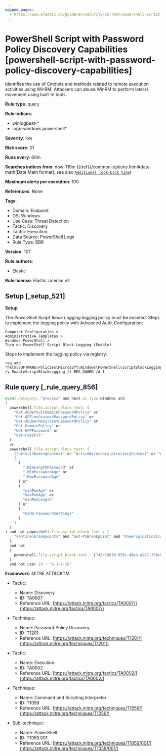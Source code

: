 ```yaml
---
mapped_pages:
  - https://www.elastic.co/guide/en/security/current/powershell-script-with-password-policy-discovery-capabilities.html
---
```


# PowerShell Script with Password Policy Discovery Capabilities [powershell-script-with-password-policy-discovery-capabilities]

Identifies the use of Cmdlets and methods related to remote execution activities using WinRM. Attackers can abuse WinRM to perform lateral movement using built-in tools.

**Rule type**: query

**Rule indices**:

* winlogbeat-*
* logs-windows.powershell*

**Severity**: low

**Risk score**: 21

**Runs every**: 60m

**Searches indices from**: now-119m ({{ref}}/common-options.html#date-math[Date Math format], see also [`Additional look-back time`](docs-content://solutions/security/detect-and-alert/create-detection-rule.md#rule-schedule))

**Maximum alerts per execution**: 100

**References**: None

**Tags**:

* Domain: Endpoint
* OS: Windows
* Use Case: Threat Detection
* Tactic: Discovery
* Tactic: Execution
* Data Source: PowerShell Logs
* Rule Type: BBR

**Version**: 107

**Rule authors**:

* Elastic

**Rule license**: Elastic License v2

## Setup [_setup_521]

**Setup**

The *PowerShell Script Block Logging* logging policy must be enabled. Steps to implement the logging policy with Advanced Audit Configuration:

```
Computer Configuration >
Administrative Templates >
Windows PowerShell >
Turn on PowerShell Script Block Logging (Enable)
```

Steps to implement the logging policy via registry:

```
reg add "hklm\SOFTWARE\Policies\Microsoft\Windows\PowerShell\ScriptBlockLogging" /v EnableScriptBlockLogging /t REG_DWORD /d 1
```


## Rule query [_rule_query_856]

```js
event.category: "process" and host.os.type:windows and
(
  powershell.file.script_block_text: (
    "Get-ADDefaultDomainPasswordPolicy" or
    "Get-ADFineGrainedPasswordPolicy" or
    "Get-ADUserResultantPasswordPolicy" or
    "Get-DomainPolicy" or
    "Get-GPPPassword" or
    "Get-PassPol"
  )
  or
  powershell.file.script_block_text: (
    ("defaultNamingContext" or "ActiveDirectory.DirectoryContext" or "ActiveDirectory.DirectorySearcher") and
    (
      (
        ".MinLengthPassword" or
        ".MinPasswordAge" or
        ".MaxPasswordAge"
      ) or
      (
        "minPwdAge" or
        "maxPwdAge" or
        "minPwdLength"
      ) or
      (
        "msDS-PasswordSettings"
      )
    )
  )
) and not powershell.file.script_block_text : (
    "sentinelbreakpoints" and "Set-PSBreakpoint" and "PowerSploitIndicators"
  )
  and not
  (
    powershell.file.script_block_text : ("43c15630-959c-49e4-a977-758c5cc93408" and "CmdletsToExport" and "ActiveDirectory.Types.ps1xml")
  )
  and not user.id : "S-1-5-18"
```

**Framework**: MITRE ATT&CKTM

* Tactic:

    * Name: Discovery
    * ID: TA0007
    * Reference URL: [https://attack.mitre.org/tactics/TA0007/](https://attack.mitre.org/tactics/TA0007/)

* Technique:

    * Name: Password Policy Discovery
    * ID: T1201
    * Reference URL: [https://attack.mitre.org/techniques/T1201/](https://attack.mitre.org/techniques/T1201/)

* Tactic:

    * Name: Execution
    * ID: TA0002
    * Reference URL: [https://attack.mitre.org/tactics/TA0002/](https://attack.mitre.org/tactics/TA0002/)

* Technique:

    * Name: Command and Scripting Interpreter
    * ID: T1059
    * Reference URL: [https://attack.mitre.org/techniques/T1059/](https://attack.mitre.org/techniques/T1059/)

* Sub-technique:

    * Name: PowerShell
    * ID: T1059.001
    * Reference URL: [https://attack.mitre.org/techniques/T1059/001/](https://attack.mitre.org/techniques/T1059/001/)



